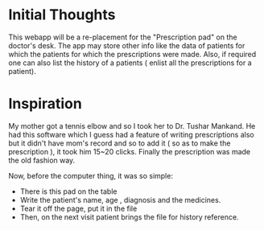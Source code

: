 
Initial Thoughts
================

This webapp will be a re-placement for the "Prescription pad" on the doctor's desk. The app may store other info like the data of patients for which the patients for which the prescriptions were made. Also, if required one can also list the history of a patients ( enlist all the prescriptions for a patient).

Inspiration
============

My mother got a tennis elbow and so I took her to Dr. Tushar Mankand. He had this software which I guess had a feature of writing prescriptions also but it didn't have mom's record and so to add it ( so as to make the prescription ), it took him 15~20 clicks. Finally the prescription was made the old fashion way.

Now, before the computer thing, it was so simple:
* There is this pad on the table
* Write the patient's name, age , diagnosis and the medicines.
* Tear it off the page, put it in the file
* Then, on the next visit patient brings the file for history reference. 
